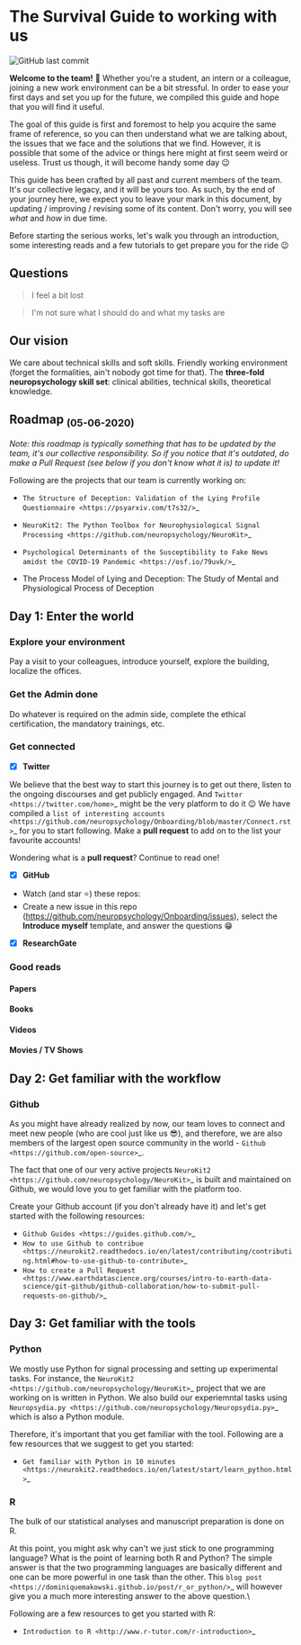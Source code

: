 # The Survival Guide to working with us

![GitHub last commit](https://img.shields.io/github/last-commit/neuropsychology/Onboarding)

**Welcome to the team!** 🎉 Whether you're a student, an intern or a colleague, joining a new work environment can be a bit stressful. In order to ease your first days and set you up for the future, we compiled this guide and hope that you will find it useful.

The goal of this guide is first and foremost to help you acquire the same frame of reference, so you can then understand what we are talking about, the issues that we face and the solutions that we find. However, it is possible that some of the advice or things here might at first seem weird or useless. Trust us though, it will become handy some day 😉

This guide has been crafted by all past and current members of the team. It's our collective legacy, and it will be yours too. As such, by the end of your journey here, we expect you to leave your mark in this document, by updating / improving / revising some of its content. Don't worry, you will see *what* and *how* in due time.

Before starting the serious works, let's walk you through an introduction, some interesting reads and a few tutorials to get prepare you for the ride 😉


## Questions

> I feel a bit lost

> I'm not sure what I should do and what my tasks are



## Our vision

We care about technical skills and soft skills. Friendly working environment (forget the formalities, ain't nobody got time for that). The **three-fold neuropsychology skill set**: clinical abilities, technical skills, theoretical knowledge.


## Roadmap <sub>(05-06-2020)</sub>

*Note: this roadmap is typically something that has to be updated by the team, it's our collective responsibility. So if you notice that it's outdated, do make a Pull Request (see below if you don't know what it is) to update it!*

Following are the projects that our team is currently working on:

- `The Structure of Deception: Validation of the Lying Profile Questionnaire <https://psyarxiv.com/t7s32/>`_

- `NeuroKit2: The Python Toolbox for Neurophysiological Signal Processing <https://github.com/neuropsychology/NeuroKit>`_

- `Psychological Determinants of the Susceptibility to Fake News amidst the COVID-19 Pandemic <https://osf.io/79uvk/>`_

- The Process Model of Lying and Deception: The Study of Mental and Physiological Process of Deception



## Day 1: Enter the world

### Explore your environment

Pay a visit to your colleagues, introduce yourself, explore the building, localize the offices.

### Get the Admin done

Do whatever is required on the admin side, complete the ethical certification, the mandatory trainings, etc. 

### Get connected

- [x] **Twitter**

We believe that the best way to start this journey is to get out there, listen to the ongoing discourses and get publicly engaged. And `Twitter <https://twitter.com/home>`_ might be the very platform to do it 😉
We have compiled a `list of interesting accounts <https://github.com/neuropsychology/Onboarding/blob/master/Connect.rst>`_ for you to start following. Make a **pull request** to add on to the list your favourite accounts! 

Wondering what is a **pull request**? Continue to read one!


- [x] **GitHub**

- Watch (and star :star:) these repos:
- Create a new issue in this repo (https://github.com/neuropsychology/Onboarding/issues), select the **Introduce myself** template, and answer the questions 😁


- [x] **ResearchGate**


### Good reads



#### Papers

#### Books

#### Videos

#### Movies / TV Shows





## Day 2: Get familiar with the workflow



### Github

As you might have already realized by now, our team loves to connect and meet new people (who are cool just like us 😎), and therefore, we are also members of the largest open source community in the world - `Github <https://github.com/open-source>`_.

The fact that one of our very active projects `NeuroKit2 <https://github.com/neuropsychology/NeuroKit>`_ is built and maintained on Github, we would love you to get familiar with the platform too. 

Create your Github account (if you don't already have it) and let's get started with the following resources:

- `Github Guides <https://guides.github.com/>`_
- `How to use Github to contribue <https://neurokit2.readthedocs.io/en/latest/contributing/contributing.html#how-to-use-github-to-contribute>`_
- `How to create a Pull Request <https://www.earthdatascience.org/courses/intro-to-earth-data-science/git-github/github-collaboration/how-to-submit-pull-requests-on-github/>`_






## Day 3: Get familiar with the tools


### Python

We mostly use Python for signal processing and setting up experimental tasks. For instance, the `NeuroKit2 <https://github.com/neuropsychology/NeuroKit>`_ project that we are working on is written in Python. 
We also build our experiemntal tasks using `Neuropsydia.py <https://github.com/neuropsychology/Neuropsydia.py>`_ which is also a Python module. 

Therefore, it's important that you get familiar with the tool. Following are a few resources that we suggest to get you started: 

- `Get familiar with Python in 10 minutes <https://neurokit2.readthedocs.io/en/latest/start/learn_python.html>`_

### R

The bulk of our statistical analyses and manuscript preparation is done on R. 

At this point, you might ask why can't we just stick to one programming language? What is the point of learning both R and Python? 
The simple answer is that the two programming languages are basically different and one can be more powerful in one task than the other.
This `blog post <https://dominiquemakowski.github.io/post/r_or_python/>`_ will however give you a much more interesting answer to the above question.\

Following are a few resources to get you started with R:

- `Introduction to R <http://www.r-tutor.com/r-introduction>`_


